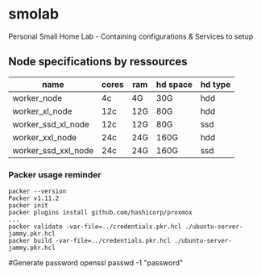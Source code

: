 # smolab
Personal Small Home Lab - Containing configurations &amp; Services to setup
## Node specifications by ressources

|name                |cores|ram|hd space|hd type|
|--------------------|-----|---|--------|-------|
|worker_node        |4c   |4G |30G     |hdd    |
|worker_xl_node     |12c  |12G|80G     |hdd    |
|worker_ssd_xl_node |12c  |12G|80G     |ssd    |
|worker_xxl_node    |24c  |24G|160G    |hdd    |
|worker_ssd_xxl_node|24c  |24G|160G    |ssd    |


### Packer usage reminder

    packer --version
    Packer v1.11.2
    packer init
    packer plugins install github.com/hashicorp/proxmox
    ...
    packer validate -var-file=../credentials.pkr.hcl ./ubuntu-server-jammy.pkr.hcl
    packer build -var-file=../credentials.pkr.hcl ./ubuntu-server-jammy.pkr.hcl

   #Generate password 
   openssl passwd -1 "password" 




